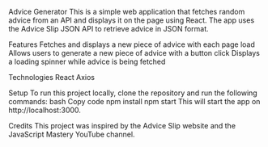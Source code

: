 Advice Generator
This is a simple web application that fetches random advice from an API and displays it on the page using React. The app uses the Advice Slip JSON API to retrieve advice in JSON format.

Features
Fetches and displays a new piece of advice with each page load
Allows users to generate a new piece of advice with a button click
Displays a loading spinner while advice is being fetched

Technologies
React
Axios

Setup
To run this project locally, clone the repository and run the following commands:
bash
Copy code
npm install
npm start
This will start the app on http://localhost:3000.

Credits
This project was inspired by the Advice Slip website and the JavaScript Mastery YouTube channel.
